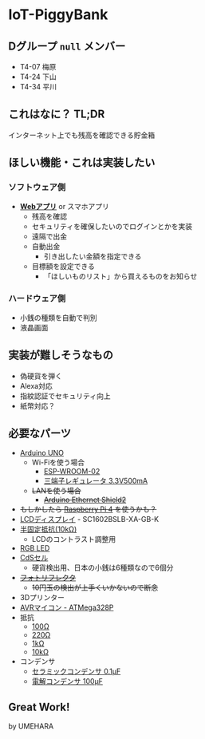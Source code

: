 # IoT-PiggyBank

## Dグループ `null` メンバー
- T4-07 梅原
- T4-24 下山
- T4-34 平川 

## これはなに？ TL;DR
インターネット上でも残高を確認できる貯金箱

## ほしい機能・これは実装したい

### ソフトウェア側
- [**Webアプリ**](https://iot-piggybank.deno.dev/) or スマホアプリ
    - 残高を確認
    - セキュリティを確保したいのでログインとかを実装
    - 遠隔で出金
    - 自動出金
        - 引き出したい金額を指定できる
    - 目標額を設定できる
        - 「ほしいものリスト」から買えるものをお知らせ

### ハードウェア側
- 小銭の種類を自動で判別
- 液晶画面

## 実装が難しそうなもの
- 偽硬貨を弾く
- Alexa対応
- 指紋認証でセキュリティ向上
- 紙幣対応？

## 必要なパーツ
- [Arduino UNO](https://akizukidenshi.com/catalog/g/gM-07385/)
    - Wi-Fiを使う場合
        - [ESP-WROOM-02](https://akizukidenshi.com/catalog/g/gK-09758/)
        - [三端子レギュレータ 3.3V500mA](https://akizukidenshi.com/catalog/g/gI-00432/)
    - ~~LANを使う場合~~
        - ~~[Arduino Ethernet Shield2](https://akizukidenshi.com/catalog/g/gM-14380/)~~
- ~~もしかしたら [Raspberry Pi 4](https://akizukidenshi.com/catalog/g/gM-16834/) を使うかも？~~
- [LCDディスプレイ](https://akizukidenshi.com/catalog/g/gP-00038/) - SC1602BSLB-XA-GB-K
- [半固定抵抗(10kΩ)](https://akizukidenshi.com/catalog/g/gP-08012/)
    - LCDのコントラスト調整用
- [RGB LED](https://akizukidenshi.com/catalog/g/gI-12168/)
- [CdSセル](https://akizukidenshi.com/catalog/g/gI-00110/)
    - 硬貨検出用、日本の小銭は6種類なので6個分
- ~~[フォトリフレクタ](https://akizukidenshi.com/catalog/g/gP-04500/)~~
    - ~~10円玉の検出が上手くいかないので断念~~
- 3Dプリンター
- [AVRマイコン - ATMega328P](https://akizukidenshi.com/catalog/g/gI-03142/)
- 抵抗
    - [100Ω](https://akizukidenshi.com/catalog/g/gR-25101/)
    - [220Ω](https://akizukidenshi.com/catalog/g/gR-25221/)
    - [1kΩ](https://akizukidenshi.com/catalog/g/gR-25102/)
    - [10kΩ](https://akizukidenshi.com/catalog/g/gR-25103/)
- コンデンサ
    - [セラミックコンデンサ 0.1μF](https://akizukidenshi.com/catalog/g/gP-10147/)
    - [電解コンデンサ 100μF](https://akizukidenshi.com/catalog/g/gP-02724/)

## Great Work!
by UMEHARA
